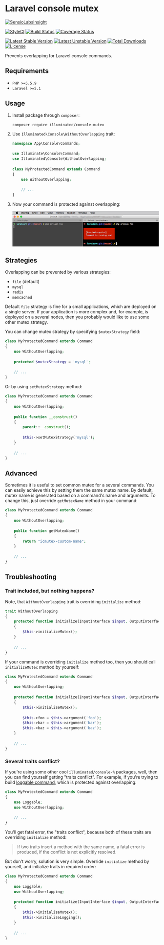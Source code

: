 # Laravel console mutex

[![SensioLabsInsight](https://insight.sensiolabs.com/projects/e4083afa-8ca9-4ac0-8be8-9bfadcb05fa7/big.png)](https://insight.sensiolabs.com/projects/e4083afa-8ca9-4ac0-8be8-9bfadcb05fa7)

[![StyleCI](https://styleci.io/repos/59570052/shield?branch=master&style=flat)](https://styleci.io/repos/59570052)
[![Build Status](https://travis-ci.org/dmitry-ivanov/laravel-console-mutex.svg?branch=master)](https://travis-ci.org/dmitry-ivanov/laravel-console-mutex)
[![Coverage Status](https://coveralls.io/repos/github/dmitry-ivanov/laravel-console-mutex/badge.svg?branch=master)](https://coveralls.io/github/dmitry-ivanov/laravel-console-mutex?branch=master)

[![Latest Stable Version](https://poser.pugx.org/illuminated/console-mutex/v/stable)](https://packagist.org/packages/illuminated/console-mutex)
[![Latest Unstable Version](https://poser.pugx.org/illuminated/console-mutex/v/unstable)](https://packagist.org/packages/illuminated/console-mutex)
[![Total Downloads](https://poser.pugx.org/illuminated/console-mutex/downloads)](https://packagist.org/packages/illuminated/console-mutex)
[![License](https://poser.pugx.org/illuminated/console-mutex/license)](https://packagist.org/packages/illuminated/console-mutex)

Prevents overlapping for Laravel console commands.

## Requirements

- `PHP >=5.5.9`
- `Laravel >=5.1`

## Usage

1. Install package through `composer`:

    ```shell
    composer require illuminated/console-mutex
    ```

2. Use `Illuminated\Console\WithoutOverlapping` trait:

    ```php
    namespace App\Console\Commands;

    use Illuminate\Console\Command;
    use Illuminated\Console\WithoutOverlapping;

    class MyProtectedCommand extends Command
    {
        use WithoutOverlapping;

        // ...
    }
    ```

3. Now your command is protected against overlapping:

    ![Example](doc/img/example.png)

## Strategies

Overlapping can be prevented by various strategies:

- `file` (default)
- `mysql`
- `redis`
- `memcached`

Default `file` strategy is fine for a small applications, which are deployed on a single server.
If your application is more complex and, for example, is deployed on a several nodes, then you probably would like to use some other mutex strategy.

You can change mutex strategy by specifying `$mutexStrategy` field:

```php
class MyProtectedCommand extends Command
{
    use WithoutOverlapping;

    protected $mutexStrategy = 'mysql';

    // ...
}
```

Or by using `setMutexStrategy` method:

```php
class MyProtectedCommand extends Command
{
    use WithoutOverlapping;

    public function __construct()
    {
        parent::__construct();

        $this->setMutexStrategy('mysql');
    }

    // ...
}
```

## Advanced

Sometimes it is useful to set common mutex for a several commands. You can easily achieve this by setting them the same mutex name.
By default, mutex name is generated based on a command's name and arguments. To change this, just override `getMutexName` method in your command:

```php
class MyProtectedCommand extends Command
{
    use WithoutOverlapping;

    public function getMutexName()
    {
        return "icmutex-custom-name";
    }

    // ...
}
```

## Troubleshooting

### Trait included, but nothing happens?

Note, that `WithoutOverlapping` trait is overriding `initialize` method:

```php
trait WithoutOverlapping
{
    protected function initialize(InputInterface $input, OutputInterface $output)
    {
        $this->initializeMutex();
    }

    // ...
}
```

If your command is overriding `initialize` method too, then you should call `initializeMutex` method by yourself:

```php
class MyProtectedCommand extends Command
{
    use WithoutOverlapping;

    protected function initialize(InputInterface $input, OutputInterface $output)
    {
        $this->initializeMutex();

        $this->foo = $this->argument('foo');
        $this->bar = $this->argument('bar');
        $this->baz = $this->argument('baz');
    }

    // ...
}
```

### Several traits conflict?

If you're using some other cool `illuminated/console-%` packages, well, then you can find yourself getting "traits conflict".
For example, if you're trying to build [loggable command](https://github.com/dmitry-ivanov/laravel-console-logger), which is protected against overlapping:

```php
class MyProtectedCommand extends Command
{
    use Loggable;
    use WithoutOverlapping;

    // ...
}
```

You'll get fatal error, the "traits conflict", because both of these traits are overriding `initialize` method:
>If two traits insert a method with the same name, a fatal error is produced, if the conflict is not explicitly resolved.

But don't worry, solution is very simple. Override `initialize` method by yourself, and initialize traits in required order:

```php
class MyProtectedCommand extends Command
{
    use Loggable;
    use WithoutOverlapping;

    protected function initialize(InputInterface $input, OutputInterface $output)
    {
        $this->initializeMutex();
        $this->initializeLogging();
    }

    // ...
}
```
